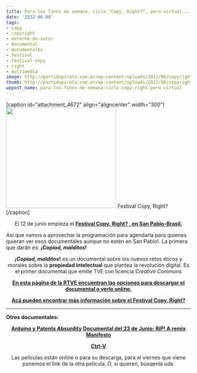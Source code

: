 ```yaml
---
title: Para los fines de semana, ciclo "Copy, Right?", pero virtual...
date: '2012-06-08'
tags:
- copy
- copyright
- derecho-de-autor
- documental
- documentales
- festival
- festival-copy
- right
- multimedia
image: http://partidopirata.com.ar/wp-content/uploads/2012/06/copyright.jpg
thumb: http://partidopirata.com.ar/wp-content/uploads/2012/06/copyright-150x150.jpg
wppost_name: para-los-fines-de-semana-ciclo-copy-right-pero-virtual
---
```


[caption id="attachment_4672" align="aligncenter" width="300"]<a href="http://partidopirata.com.ar/wp-content/uploads/2012/06/copyright.jpg"><img class="size-medium wp-image-4672" title="copyright" src="http://partidopirata.com.ar/wp-content/uploads/2012/06/copyright-300x274.jpg" alt="" width="300" height="274" /></a> Festival Copy, Right?[/caption]
<p style="text-align: center;">El 12 de junio empieza el <strong><a href="http://partidopirata.com.ar/4671/festival-discute-copyright-en-san-pablo-brasil-una-posible-idea-para-hacerlo-en-argentina">Festival Copy, Right? , en San Pablo-Brasil.</a></strong></p>
Así que vamos a aprovechar la programación para agendarla para quienes quieran ver esos documentales aunque no estén en San Pablo!.
La primera que darán es: <strong><em>¡Copiad, malditos</em>!</strong>
<div>
<p style="text-align: center;"><strong><em>¡Copiad, malditos</em>!</strong> es un documental sobre los nuevos retos éticos y morales sobre la <strong>propiedad intelectual</strong> que plantea la revolución digital. Es el primer documental que emite TVE con licencia <em>Creative Commons</em></p>
<p style="text-align: center;"><strong><a href="http://www.rtve.es/television/documentales/copiad-malditos/" target="_blank">En esta página de la RTVE encuentran las opciones para descargar el documental o verlo online.</a></strong></p>
<p style="text-align: center;"><strong><a href="http://partidopirata.com.ar/4671/festival-discute-copyright-en-san-pablo-brasil-una-posible-idea-para-hacerlo-en-argentina">Acá pueden encontrar más información sobre el Festival Copy, Right?</a></strong></p>


<hr />

<strong>Otros documentales:</strong>
<p style="text-align: center;"><strong><a href="http://partidopirata.com.ar/4752/siguiendo-con-el-ciclo-copy-right-patents-absurdity-y-arduino-el-documental">Arduino y Patents Absurdity</a>
<a href="http://partidopirata.com.ar/4892/siguiendo-con-el-ciclo-copy-right-rip-a-remix-manifesto">Documental del 23 de Junio: RiP! A remix Manifesto</a></strong></p>
<p style="text-align: center;"><strong><a href="http://partidopirata.com.ar/2491/ctrl-v-documental-que-puede-ayudarnos-a-entender-un-poco-mas-el-caso-cuevana">Ctrl-V</a></strong></p>
<p style="text-align: center;">Las películas están online o para su descarga, para el viernes que viene ponemos el link de la otra película..O, si quieren, búsqenla uds.</p>
<p style="text-align: center;"></p>

</div>
